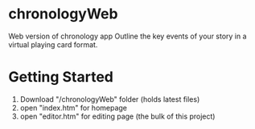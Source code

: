 # chronologyWeb
Web version of chronology app
Outline the key events of your story in a virtual playing card format.

# Getting Started
1. Download "/chronologyWeb" folder (holds latest files)
2. open "index.htm" for homepage
3. open "editor.htm" for editing page (the bulk of this project)
